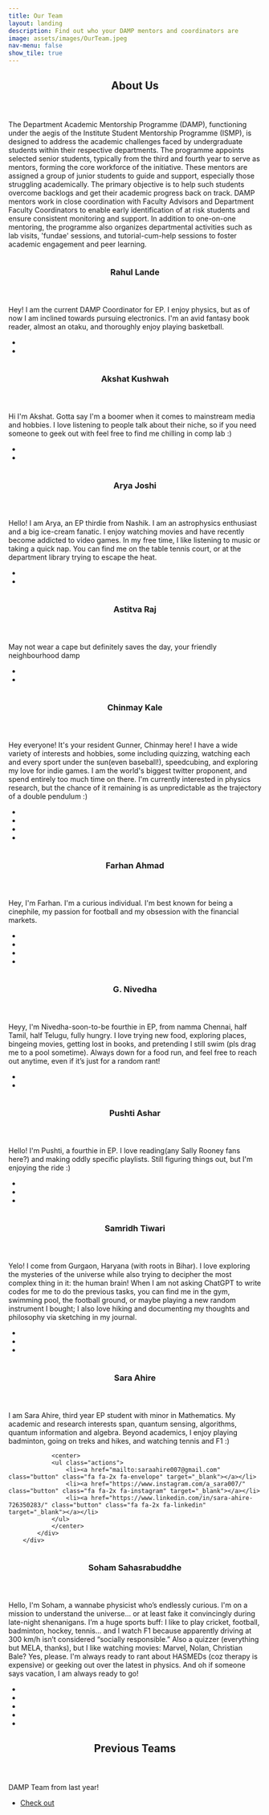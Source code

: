 ```yaml
---
title: Our Team
layout: landing
description: Find out who your DAMP mentors and coordinators are
image: assets/images/OurTeam.jpeg
nav-menu: false
show_tile: true
---
```


<!-- Main -->
<div id="main">

<!-- One -->
<section id="one">
	<div class="inner">
		<header class="major">
			<h2>About Us</h2>
		</header>
		<p>The Department Academic Mentorship Programme (DAMP), functioning under the aegis of the Institute Student Mentorship Programme (ISMP), is designed to address the academic challenges faced by undergraduate students within their respective departments. The programme appoints selected senior students, typically from the third and fourth year to serve as mentors, forming the core workforce of the initiative. These mentors are assigned a group of junior students to guide and support, especially those struggling academically. The primary objective is to help such students overcome backlogs and get their academic progress back on track. DAMP mentors work in close coordination with Faculty Advisors and Department Faculty Coordinators to enable early identification of at risk students and ensure consistent monitoring and support. In addition to one-on-one mentoring, the programme also organizes departmental activities such as lab visits, 'fundae' sessions, and tutorial-cum-help sessions to foster academic engagement and peer learning.</p>
	</div>
</section>
<!-- ++++++++++++++++++++++++++++++++ -->
<!-- Two -->
<section id="two" class="spotlights">



<!-- Rahul -->



<section>
		<a href="mailto:dampcep@gmail.com" class="image">
			<img src="{% link assets/images/team/mehul.jpg %}" alt="" data-position="center center" />
		</a>
		<div class="content">
			<div class="inner">
				<header class="major">
					<h3>Rahul Lande</h3>
				</header>
				<p>Hey! I am the current DAMP Coordinator for EP. I enjoy physics, but as of now I am inclined towards pursuing electronics. I'm an avid fantasy book reader, almost an otaku, and thoroughly enjoy playing basketball. </p>
				<center>
				<ul class="actions">
					<!-- <li><a href="tel:8570052544" class="button" class="fa fa-2x fa-phone" target="_blank"></a></li> -->
					<li><a href="mailto:dampcep@gmail.com" class="button" class="fa fa-2x fa-envelope" target="_blank"></a></li>
					<li><a href="https://www.linkedin.com/in/mehul-vijay-chanda-5ba671205/" class="button" class="fa fa-2x fa-linkedin" target="_blank"></a></li>
				</ul>
				</center>
			</div>
		</div>
</section>


<!-- Akshat  -->


<section>
		<a href="https://www.instagram.com/akshatwhatk/" class="image">
			<img src="{% link assets/images/team25/akshat.jpg %}" alt="" data-position="top center" />
		</a>
		<div class="content">
			<div class="inner">
				<header class="major">
					<h3>Akshat Kushwah</h3>
				</header>
				<p> Hi I'm Akshat. Gotta say I'm a boomer when it comes to mainstream media and hobbies. I love listening to people talk about their niche, so if you need someone to geek out with feel free to find me chilling in comp lab :)</p>
				<center>
				<ul class="actions">
					<li><a href="mailto:kushwahakshat32@gmail.com" class="button" class="fa fa-2x fa-envelope" target="_blank"></a></li>
					<li><a href="https://www.instagram.com/akshatwhatk/" class="button" class="fa fa-2x fa-instagram" target="_blank"></a></li>
				</ul>
				</center>
			</div>
		</div>
</section>


<!-- Arya -->



<section>
		<a href="https://www.instagram.com/arya.joshi_118251/" class="image" target="_blank">
			<img src="{% link assets/images/team25/arya.jpg %}" alt="" data-position="25% 25%" />
		</a>
		<div class="content">
			<div class="inner">
				<header class="major">
					<h3>Arya Joshi</h3>
				</header>
				<p>Hello! I am Arya, an EP thirdie from Nashik. I am an astrophysics enthusiast and a big ice-cream fanatic. I enjoy watching movies and have recently become addicted to video games. In my free time, I like listening to music or taking a quick nap. You can find me on the table tennis court, or at the department library trying to escape the heat.</p>
				<center>
				<ul class="actions">
					<li><a href="mailto:23b1853@iitb.ac.in" class="button" class="fa fa-2x fa-envelope" target="_blank"></a></li>
					<li><a href="https://www.instagram.com/arya.joshi_118251/" class="button" class="fa fa-2x fa-instagram" target="_blank"></a></li>
				</ul>
				</center>
			</div>
		</div>
</section>
	
<!-- Astitva  -->
	
<section>
		<a href="https://www.instagram.com/_astitva_raj/" class="image" target="_blank">
			<img src="{% link assets/images/team25/astitva.jpeg %}" alt="" data-position="center center" />
		</a>
		<div class="content">
			<div class="inner">
				<header class="major">
					<h3>Astitva Raj</h3>
				</header>
				<p>May not wear a cape but definitely saves the day, your friendly neighbourhood damp</p>
				<center>
				<ul class="actions">
					<li><a href="mailto:23b1840@iitb.ac.in" class="button" class="fa fa-2x fa-envelope" target="_blank"></a></li>
					<li><a href="https://www.instagram.com/_astitva_raj/" class="button" class="fa fa-2x fa-instagram" target="_blank"></a></li>
				</ul>
				</center>
			</div>
		</div>
</section>

<!-- Chinmay -->

<section>
		<a href="https://x.com/2plus2_is5" class="image" target="_blank">
			<img src="{% link assets/images/team25/chinu.jpg %}" alt="" data-position="center center" />
		</a>
		<div class="content">
			<div class="inner">
				<header class="major">
					<h3>Chinmay Kale</h3>
				</header>
				<p>Hey everyone! It's your resident Gunner, Chinmay here! I have a wide variety of interests and hobbies, some including quizzing, watching each and every sport under the sun(even baseball!), speedcubing, and exploring my love for indie games. I am the world's biggest twitter proponent, and spend entirely too much time on there. I'm currently interested in physics research, but the chance of it remaining is as unpredictable as the trajectory of a double pendulum :) </p>
				<center>
				<ul class="actions">
					<li><a href="mailto:chinmaykale1@gmail.com" class="button" class="fa fa-2x fa-envelope" target="_blank"></a></li>
					<li><a href="https://x.com/2plus2_is5" class="button" class="fa fa-2x fa-twitter" target="_blank"></a></li>
					<li><a href="https://www.linkedin.com/in/chinmay-kale-5216101a3/" class="button" class="fa fa-2x fa-linkedin" target="_blank"></a></li>
					<li><a href="https://github.com/ChiniKale" class="button" class="fa fa-2x fa-github" target="_blank"></a></li>	
				</ul>
				</center>
			</div>
		</div>
</section>

<!-- Farhan  -->

<section>
		<a href="https://www.linkedin.com/in/farhanahmadleviathan" class="image">
			<img src="{% link assets/images/team25/pehleaap.jpg %}" alt="" data-position="center center" />
		</a>
		<div class="content">
			<div class="inner">
				<header class="major">
					<h3>Farhan Ahmad</h3>
				</header>
				<p>Hey, I'm Farhan. I'm a curious individual. I'm best known for being a cinephile, my passion for football and my obsession with the financial markets.</p>
				<center>
				<ul class="actions">
					<li><a href="mailto:farhan@iitb.ac.in" class="button" class="fa fa-2x fa-envelope" target="_blank"></a></li>
					<li><a href="https://www.linkedin.com/in/farhanahmadleviathan" class="button" class="fa fa-2x fa-linkedin" target="_blank"></a></li>
					<li><a href="https://substack.com/@financewithfarhan" class="button" class="fa-brands fa-letterboxd" target="_blank"></a></li>
					<li><a href="https://boxd.it/49RFh" class="button" class="fa fa-2x fa-link" target="_blank"></a></li>
				</ul>
				</center>
			</div>
		</div>
</section>
	
<!-- Nivedha  -->
	
<section>
		<a href="https://www.instagram.com/gl_.nivedha/" class="image" target="_blank">
			<img src="{% link assets/images/team25/nivedha.jpeg %}" alt="" data-position="center center" />
		</a>
		<div class="content">
			<div class="inner">
				<header class="major">
					<h3>G. Nivedha</h3>
				</header>
				<p>Heyy, I'm Nivedha-soon-to-be fourthie in EP, from namma Chennai, half Tamil, half Telugu, fully hungry. I love trying new food, exploring places, bingeing movies, getting lost in books, and pretending I still swim (pls drag me to a pool sometime). Always down for a food run, and feel free to reach out anytime, even if it’s just for a random rant!</p>
				<center>
				<ul class="actions">
					<li><a href="gl.nivedha@gmail.com" class="button" class="fa fa-2x fa-envelope" target="_blank"></a></li>
					<li><a href="https://www.instagram.com/gl_.nivedha/" class="button" class="fa fa-2x fa-instagram" target="_blank"></a></li>
				</ul>
				</center>
			</div>
		</div>
</section>


<!-- Pushti  -->

<section>
		<a href="https://www.instagram.com/pushti.ashar_/" class="image" target="_blank">
			<img src="{% link assets/images/team25/pushti.jpg %}" alt="" data-position="center center" />
		</a>
		<div class="content">
			<div class="inner">
				<header class="major">
					<h3>Pushti Ashar</h3>
				</header>
				<p>Hello! I'm Pushti, a fourthie in EP. I love reading(any Sally Rooney fans here?) and making oddly specific playlists. Still figuring things out, but I'm enjoying the ride :) </p>
				<center>
				<ul class="actions">
					<li><a href="mailto:asharpushti@gmail.com" class="button" class="fa fa-2x fa-envelope" target="_blank"></a></li>
					<li><a href="https://www.instagram.com/pushti.ashar_/" class="button" class="fa fa-2x fa-instagram" target="_blank"></a></li>
					<li><a href="https://www.linkedin.com/in/pushti-ashar" class="button" class="fa fa-2x fa-linkedin" target="_blank"></a></li>
				</ul>
				</center>
			</div>
		</div>
</section>


<!-- Samridh -->



<section>
		<a href="https://www.instagram.com/_sammybhai/" class="image" target="_blank">
			<img src="{% link assets/images/team25/tiwari.jpeg %}" alt="" data-position="center center" />
		</a>
		<div class="content">
			<div class="inner">
				<header class="major">
					<h3>Samridh Tiwari</h3>
				</header>
				<p>Yelo! I come from Gurgaon, Haryana (with roots in Bihar). I love exploring the mysteries of the universe while also trying to decipher the most complex thing in it: the human brain! When I am not asking ChatGPT to write codes for me to do the previous tasks, you can find me in the gym, swimming pool, the football ground, or maybe playing a new random instrument I bought; I also love hiking and documenting my thoughts and philosophy via sketching in my journal.</p>
				<center>
				<ul class="actions">
					<li><a href="mailto:samridhtiwari2@gmail.com" class="button" class="fa fa-2x fa-envelope" target="_blank"></a></li>
					<li><a href="https://www.instagram.com/_sammybhai/" class="button" class="fa fa-2x fa-instagram" target="_blank"></a></li>
					<li><a href="https://www.linkedin.com/in/samridh-tiwari-iitb2027/" class="button" class="fa fa-2x fa-linkedin" target="_blank"></a></li>
				</ul>
				</center>
			</div>
		</div>
</section>
	
<!-- Sara -->
	
<section>
		<a href="https://www.instagram.com/a_sara007/" class="image">
			<img src="{% link assets/images/team25/sara.jpg %}" alt="" data-position="center center" />
		</a>
		<div class="content">
			<div class="inner">
				<header class="major">
					<h3>Sara Ahire</h3>
				</header>
				<p>
					I am Sara Ahire, third year EP student with minor in Mathematics. My academic and research interests span, quantum sensing, algorithms, quantum information and algebra. Beyond academics, I enjoy playing badminton, going on treks and hikes, and watching tennis and F1 :) 
				</p>

				<center>
				<ul class="actions">
					<li><a href="mailto:saraahire007@gmail.com" class="button" class="fa fa-2x fa-envelope" target="_blank"></a></li>
					<li><a href="https://www.instagram.com/a_sara007/" class="button" class="fa fa-2x fa-instagram" target="_blank"></a></li>
					<li><a href="https://www.linkedin.com/in/sara-ahire-726350283/" class="button" class="fa fa-2x fa-linkedin" target="_blank"></a></li>
				</ul>
				</center>
			</div>
		</div>
</section>

<!-- Soham  -->

<section>
		<a href="https://www.instagram.com/ssoham_10/" class="image" target="_blank">
			<img src="{% link assets/images/team25/soham.jpg %}" alt="" data-position="center center" />
		</a>
		<div class="content">
			<div class="inner">
				<header class="major">
					<h3>Soham Sahasrabuddhe</h3>
				</header>
				<p>Hello, I'm Soham, a wannabe physicist who’s endlessly curious. I'm on a mission to understand the universe... or at least fake it convincingly during late-night shenanigans. I’m a huge sports buff: I like to play cricket, football, badminton, hockey, tennis... and I watch F1 because apparently driving at 300 km/h isn’t considered “socially responsible.” Also a quizzer (everything but MELA, thanks), but I like watching movies: Marvel, Nolan, Christian Bale? Yes, please. I'm always ready to rant about HASMEDs (coz therapy is expensive) or geeking out over the latest in physics. And oh if someone says vacation, I am always ready to go!</p>
				<center>
				<ul class="actions">
				<li><a href="mailto:sohams@iitb.ac.in" class="button" class="fa fa-2x fa-envelope" target="_blank"></a></li>
				<li><a href="https://www.instagram.com/ssoham_10/" class="button" class="fa fa-2x fa-instagram" target="_blank"></a></li>
				<li><a href="https://www.linkedin.com/in/soham-sahasrabuddhe-118901284/" class="button" class="fa fa-2x fa-linkedin" target="_blank"></a></li>
				<li><a href="https://x.com/Asteroidnix89" class="button" class="fa fa-2x fa-twitter" target="_blank"></a></li>
				<li><a href="https://homepages.iitb.ac.in/~sohams/" class="button" class="fa fa-2x fa-link" target="_blank"></a></li>	
				</ul>
				</center>
			</div>
		</div>
</section>

<section id="three" class="wrapper align-left">
  <div class="inner">
    <header class="major">
      <h2>Previous Teams</h2>
    </header>
    <p>DAMP Team from last year!</p>
    <ul class="actions">
      <li><a href="team23-24" class="button next">Check out</a></li>
    </ul>
  </div>
</section>


